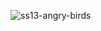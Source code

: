 ![ss13-angry-birds](https://github.com/GrishaGold/GrishaGold/assets/91083635/d402305d-f1d8-4776-a9f2-c24d0a17cb69)
